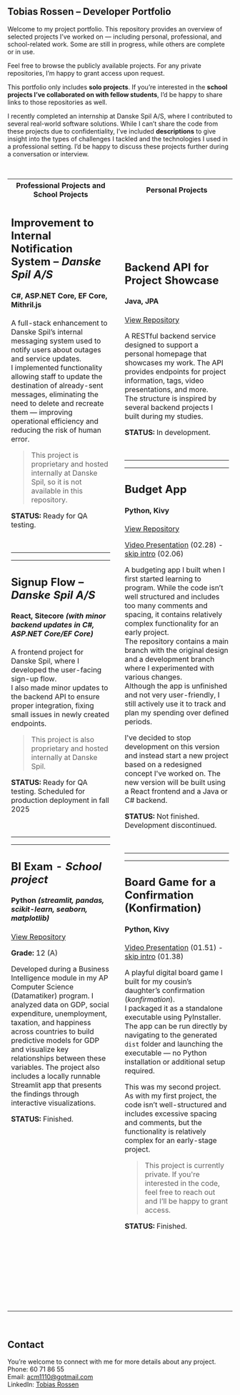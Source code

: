 ## Tobias Rossen – Developer Portfolio

Welcome to my project portfolio. This repository provides an overview of selected projects I’ve worked on — including personal, professional, and school-related work. Some are still in progress, while others are complete or in use.

Feel free to browse the publicly available projects. For any private repositories, I’m happy to grant access upon request.  

This portfolio only includes **solo projects**. If you’re interested in the **school projects I’ve collaborated on with fellow students**, I’d be happy to share links to those repositories as well.

I recently completed an internship at Danske Spil A/S, where I contributed to several real-world software solutions. While I can’t share the code from these projects due to confidentiality, I’ve included **descriptions** to give insight into the types of challenges I tackled and the technologies I used in a professional setting. I’d be happy to discuss these projects further during a conversation or interview.



<br>

<table>
  <tr>
    <th>Professional Projects and School Projects</th>
    <th> <br><br> </th>
    <th>Personal Projects</th>
  </tr>
  <tr>
    <td>

## Improvement to Internal Notification System – *Danske Spil A/S*  
#### C#, ASP.NET Core, EF Core, Mithril.js

A full-stack enhancement to Danske Spil’s internal messaging system used to notify users about outages and service updates.  
I implemented functionality allowing staff to update the destination of already-sent messages, eliminating the need to delete and recreate them 
— improving operational efficiency and reducing the risk of human error.  

> This project is proprietary and hosted internally at Danske Spil,
> so it is not available in this repository.  

  **STATUS:** Ready for QA testing.

<br>

---
---

## Signup Flow – *Danske Spil A/S*  
#### React, Sitecore *(with minor backend updates in C#, ASP.NET Core/EF Core)*  
 
A frontend project for Danske Spil, where I developed the user-facing sign-up flow.  
I also made minor updates to the backend API to ensure proper integration, fixing small issues in newly created endpoints.  

> This project is also proprietary and hosted internally at Danske Spil.  

  **STATUS:** Ready for QA testing. Scheduled for production deployment in fall 2025

<br>

---
---

## BI Exam - *School project*  
#### Python *(streamlit, pandas, scikit-learn, seaborn, matplotlib)*

[View Repository](https://github.com/TRossen89/BI_Exam) 

**Grade:** 12 (A)  

Developed during a Business Intelligence module in my AP Computer Science (Datamatiker) program. I analyzed data on GDP, social expenditure, unemployment, taxation, and happiness  
across countries to build predictive models for GDP and visualize key relationships between these variables. The project also includes a locally runnable Streamlit app that presents the findings through interactive visualizations.

  **STATUS:** Finished.

<br>
<br>
<br>
<br>
<br>
<br>
<br>
<br>
<br>
<br>
<br>
<br>
<br>
<br>
<br>
<br>
<br>
<br>
<br>
<br>

</td>
<td>
</td>
<td>

## Backend API for Project Showcase
#### Java, JPA  
[View Repository](https://github.com/TRossen89/tobias-rossen-backend)

A RESTful backend service designed to support a personal homepage that showcases my work. The API provides endpoints for project information, tags, video presentations, and more.  
The structure is inspired by several backend projects I built during my studies.

  **STATUS:** In development.  

<br>

---
---

## Budget App  
#### Python, Kivy

[View Repository](https://github.com/TRossen89/the-budget-app-proto-type)

[Video Presentation](https://youtu.be/kqpEPYm2BvE) (02.28) - [skip intro](https://youtu.be/kqpEPYm2BvE&t=22s) (02.06)

A budgeting app I built when I first started learning to program. While the code isn’t well structured and includes too many comments and spacing, it contains relatively complex functionality for an early project.    
The repository contains a main branch with the original design and a development branch where I experimented with various changes.   
Although the app is unfinished and not very user-friendly, I still actively use it to track and plan my spending over defined periods.  
  
  I've decided to stop development on this version and instead start a new project based on a redesigned concept I've worked on. The new version will 
be built using a React frontend and a Java or C# backend.  

  **STATUS:** Not finished. Development discontinued. 

<br>

---
---

## Board Game for a Confirmation (Konfirmation) 
#### Python, Kivy

[Video Presentation](https://youtu.be/NS8SA8iop-M) (01.51) - [skip intro](https://youtu.be/NS8SA8iop-M&t=13s) (01.38) 

A playful digital board game I built for my cousin’s daughter’s confirmation (*konfirmation*).  
I packaged it as a standalone executable using PyInstaller. The app can be run directly by navigating to the generated `dist` folder and launching the executable — no Python installation or additional setup required.  
  
  This was my second project. As with my first project, the code isn’t well-structured and includes excessive spacing and comments, but the functionality is relatively complex for an early-stage project.


> This project is currently private. If you're interested in the code, feel
> free to reach out and I’ll be happy to grant access.  

  **STATUS:** Finished.

<br>
<br>
<br>

</td>
</tr>
</table>

<br>


## Contact

You’re welcome to connect with me for more details about any project.    
Phone: 60 71 86 55  
Email: acm1110@gotmail.com  
LinkedIn: [Tobias Rossen](https://linkedin.com/in/tobias-rossen-a3620668)
